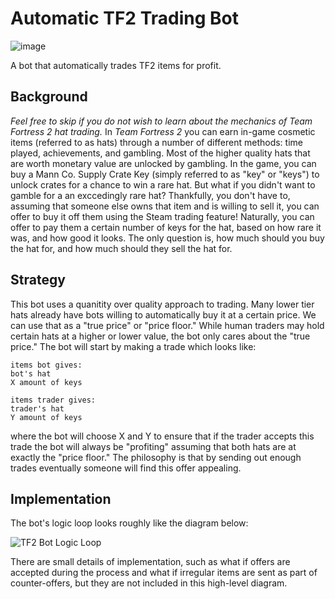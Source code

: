 # Automatic TF2 Trading Bot

![image](https://github.com/user-attachments/assets/a2fbc5ae-636b-4c4f-9516-edc5825cdad8)

A bot that automatically trades TF2 items for profit.

## Background
*Feel free to skip if you do not wish to learn about the mechanics of Team Fortress 2 hat trading.*
In *Team Fortress 2* you can earn in-game cosmetic items (referred to as hats) through a number of different methods: time played, achievements, and gambling. 
Most of the higher quality hats that are worth monetary value are unlocked by gambling.
In the game, you can buy a Mann Co. Supply Crate Key (simply referred to as "key" or "keys") to unlock crates for a chance to win a rare hat.
But what if you didn't want to gamble for a an exccedingly rare hat?
Thankfully, you don't have to, assuming that someone else owns that item and is willing to sell it, you can offer to buy it off them using the Steam trading feature!
Naturally, you can offer to pay them a certain number of keys for the hat, based on how rare it was, and how good it looks.
The only question is, how much should you buy the hat for, and how much should they sell the hat for.

## Strategy
This bot uses a quanitity over quality approach to trading. Many lower tier hats already have bots willing to automatically buy it at a certain price.
We can use that as a "true price" or "price floor." While human traders may hold certain hats at a higher or lower value, the bot only cares about the "true price."
The bot will start by making a trade which looks like:

```
items bot gives:
bot's hat
X amount of keys

items trader gives:
trader's hat
Y amount of keys
```

where the bot will choose X and Y to ensure that if the trader accepts this trade the bot will always be "profiting" assuming that both hats are at exactly the "price floor."
The philosophy is that by sending out enough trades eventually someone will find this offer appealing.

## Implementation
The bot's logic loop looks roughly like the diagram below:

![TF2 Bot Logic Loop](https://github.com/user-attachments/assets/afc3c348-955c-412a-a139-c438c0aba0b7)

There are small details of implementation, such as what if offers are accepted during the process and what if irregular items are sent as part of counter-offers, but they are not included in this high-level diagram.
